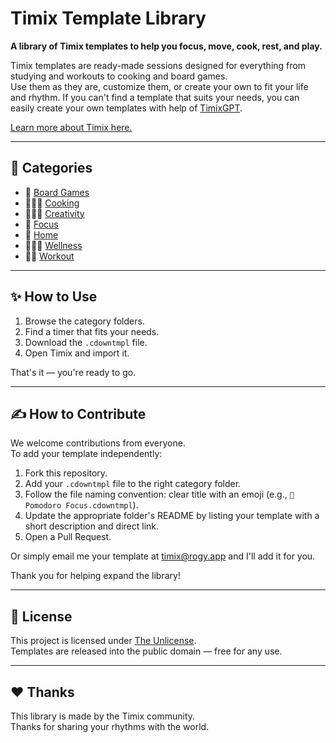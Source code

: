 # Timix Template Library

**A library of Timix templates to help you focus, move, cook, rest, and play.**

Timix templates are ready-made sessions designed for everything from studying and workouts to cooking and board games.  
Use them as they are, customize them, or create your own to fit your life and rhythm.
If you can't find a template that suits your needs, you can easily create your own templates with help of [TimixGPT](https://rogy.app/timixgpt).

[Learn more about Timix here.](https://rogy.app/timix)

---

## 📁 Categories

- 🎲 [Board Games](Board%20Games/README.md)
- 👨🏽‍🍳 [Cooking](Cooking/README.md)
- 🧑🏽‍🎨 [Creativity](Creativity/README.md)
- 🧠 [Focus](Focus/README.md)
- 🏡 [Home](Home/README.md)
- 💆🏽‍♀️ [Wellness](Wellness/README.md)
- 💪🏽 [Workout](Workout/README.md)

---

## ✨ How to Use

1. Browse the category folders.
2. Find a timer that fits your needs.
3. Download the `.cdowntmpl` file.
4. Open Timix and import it.

That's it — you're ready to go.

---

## ✍️ How to Contribute

We welcome contributions from everyone.  
To add your template independently:

1. Fork this repository.
2. Add your `.cdowntmpl` file to the right category folder.
3. Follow the file naming convention: clear title with an emoji (e.g., `🍕Pomodoro Focus.cdowntmpl`).
4. Update the appropriate folder's README by listing your template with a short description and direct link.
5. Open a Pull Request.

Or simply email me your template at [timix@rogy.app](mailto:timix@rogy.app) and I'll add it for you.

Thank you for helping expand the library!

---

## 📜 License

This project is licensed under [The Unlicense](LICENSE).  
Templates are released into the public domain — free for any use.

---

## ❤️ Thanks

This library is made by the Timix community.  
Thanks for sharing your rhythms with the world.
